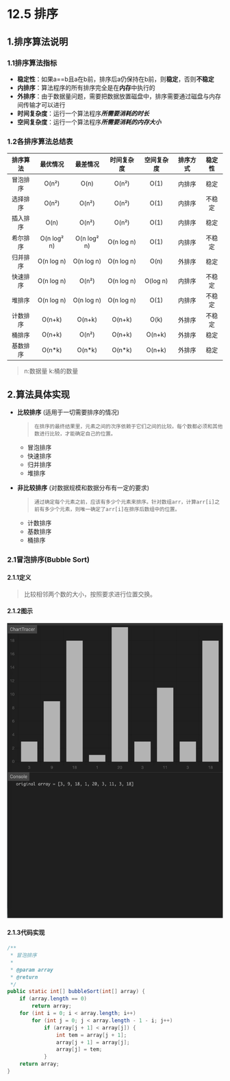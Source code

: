 # 12.5 排序
## 1.排序算法说明
### 1.1排序算法指标
+ **稳定性**：如果a==b且a在b前，排序后a仍保持在b前，则**稳定**，否则**不稳定**
+ **内排序**：算法程序的所有排序完全是在**内存**中执行的
+ **外排序**：由于数据量问题，需要把数据放置磁盘中，排序需要通过磁盘与内存间传输才可以进行
+ **时间复杂度**：运行一个算法程序***所需要消耗的时长***
+ **空间复杂度**：运行一个算法程序***所需要消耗的内存大小***

### 1.2各排序算法总结表

|排序算法|最优情况|最差情况|时间复杂度|空间复杂度|排序方式|稳定性|
|:--:|:--:|:--:|:--:|:--:|:--:|:--:|
|冒泡排序|O(n²)|O(n)|O(n²)|O(1)|内排序|稳定|
|选择排序|O(n²)|O(n²)|O(n²)|O(1)|内排序|不稳定|
|插入排序|O(n)|O(n²)|O(n²)|O(1)|内排序|稳定|
|希尔排序|O(n log² n)|O(n log² n)|O(n log n)|O(1)|内排序|不稳定|
|归并排序|O(n log n)|O(n log n)|O(n log n)|O(n)|外排序|稳定|
|快速排序|O(n log n)|O(n²)|O(n log n)|O(log n)|内排序|不稳定|
|堆排序|O(n log n)|O(n log n)|O(n log n)|O(1)|内排序|不稳定|
|计数排序|O(n+k)|O(n+k)|O(n+k)|O(k)|外排序|不稳定|
|桶排序|O(n+k)|O(n²)|O(n+k)|O(n+k)|外排序|稳定|
|基数排序|O(n*k)|O(n*k)|O(n*k)|O(n+k)|外排序|稳定|

> n:数据量
> k:桶的数量

## 2.算法具体实现
+ **比较排序** (适用于一切需要排序的情况)

    > `在排序的最终结果里，元素之间的次序依赖于它们之间的比较。每个数都必须和其他数进行比较，才能确定自己的位置。`

    - 冒泡排序
    + 快速排序
    + 归并排序
    + 堆排序
    
+ **非比较排序** (对数据规模和数据分布有一定的要求)
    > `通过确定每个元素之前，应该有多少个元素来排序。针对数组arr，计算arr[i]之前有多少个元素，则唯一确定了arr[i]在排序后数组中的位置。`

    + 计数排序
    + 基数排序
    + 桶排序
 

### 2.1冒泡排序(Bubble Sort)
#### 2.1.1定义
> 比较相邻两个数的大小，按照要求进行位置交换。

#### 2.1.2图示
![冒泡排序](media/bubble_sort-1.gif)
#### 2.1.3代码实现
```java 
/**
 * 冒泡排序
 *
 * @param array
 * @return
 */
public static int[] bubbleSort(int[] array) {
    if (array.length == 0)
        return array;
    for (int i = 0; i < array.length; i++)
        for (int j = 0; j < array.length - 1 - i; j++)
            if (array[j + 1] < array[j]) {
                int tem = array[j + 1];
                array[j + 1] = array[j];
                array[j] = tem;
            }
    return array;
}
```